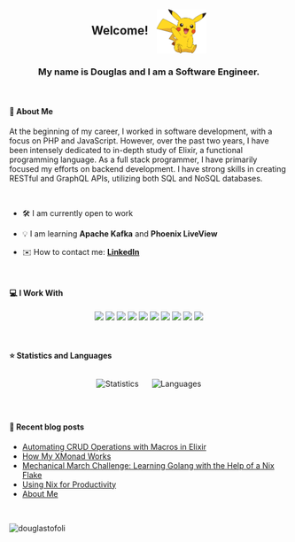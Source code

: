 <h2>
  <p align="center">
    Welcome!&nbsp;&nbsp;
    <img align="center"
      src="https://github.com/douglastofoli/douglastofoli/blob/main/assets/pikachu.png" 
      height="80px"
      alt="Pikachu said welcome!"
    />
  </p>
</h2>

<h3 align="center">My name is Douglas and I am a Software Engineer.</h3>

<br>

#### 🧑 About Me

At the beginning of my career, I worked in software development, with a focus on PHP and JavaScript. However, over the past two years, I have been intensely dedicated to in-depth study of Elixir, a functional programming language. As a full stack programmer, I have primarily focused my efforts on backend development. I have strong skills in creating RESTful and GraphQL APIs, utilizing both SQL and NoSQL databases.

<br>

- 🛠️ I am currently open to work

- 💡 I am learning **Apache Kafka** and **Phoenix LiveView**

- ✉️ How to contact me: **[LinkedIn](https://www.linkedin.com/in/douglastofoli/)**

<br>

#### 💻 I Work With

<p align="center">
  <img src="https://img.shields.io/badge/elixir-674773.svg?&style=for-the-badge&logo=elixir&logoColor=white" height="25"/>
  <img src="https://img.shields.io/badge/javascript-f7df1e.svg?&style=for-the-badge&logo=javascript&logoColor=white" height="25"/>
  <img src="https://img.shields.io/badge/typescript-3178c6.svg?&style=for-the-badge&logo=typescript&logoColor=white" height="25"/>
  <img src="https://img.shields.io/badge/php-787cb5.svg?&style=for-the-badge&logo=php&logoColor=white" height="25"/>
  <img src="https://img.shields.io/badge/graphql-DE33A6.svg?&style=for-the-badge&logo=graphql&logoColor=white" height="25"/>
  <img src="https://img.shields.io/badge/Apache%20Kafka-000000.svg?&style=for-the-badge&logo=apachekafka&logoColor=white" height="25"/>
  <img src="https://img.shields.io/badge/postgresql-2f6792.svg?&style=for-the-badge&logo=postgresql&logoColor=white" height="25"/>
  <img src="https://img.shields.io/badge/docker-2391e6.svg?&style=for-the-badge&logo=docker&logoColor=white" height="25"/>
  <img src="https://img.shields.io/badge/jira-2684ff.svg?&style=for-the-badge&logo=jira&logoColor=white" height="25"/>
  <img src="https://img.shields.io/badge/jenkins-D33834.svg?&style=for-the-badge&logo=jenkins&logoColor=white" height="25"/>
</p>

<br>

#### ⭐ Statistics and Languages

<p align="center">
  <img src="https://github-readme-stats-3bcyu11gi-douglastofoli.vercel.app/api?username=douglastofoli&show_icons=true&theme=dracula" alt="Statistics" style="max-width: 100%; height: auto; margin: 10px;"> 
  <img src="https://github-readme-stats-3bcyu11gi-douglastofoli.vercel.app/api/top-langs/?username=douglastofoli&layout=compact&hide=css,html,blade&theme=dracula" alt="Languages" style="max-width: 100%; height: auto; margin: 10px;">
</p>

<br>

#### :pencil: Recent blog posts
<!-- BLOG-POST-LIST:START -->
- [Automating CRUD Operations with Macros in Elixir](https://douglastofoli.dev/posts/automating-crud-operations-with-macros-in-elixir/)
- [How My XMonad Works](https://douglastofoli.dev/posts/how-my-xmonad-works/)
- [Mechanical March Challenge: Learning Golang with the Help of a Nix Flake](https://douglastofoli.dev/posts/exercism-and-the-mechanical-march/)
- [Using Nix for Productivity](https://douglastofoli.dev/posts/using-nix-for-productivity/)
- [About Me](https://douglastofoli.dev/about/)
<!-- BLOG-POST-LIST:END -->

<br>

<p align="left"> 
  <img src="https://komarev.com/ghpvc/?username=douglastofoli" alt="douglastofoli" /> 
</p>
